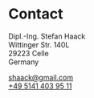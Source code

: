 # Contact

Dipl.-Ing. Stefan Haack<br/>
Wittinger Str. 140L<br/>
29223 Celle<br/>
Germany

[shaack@gmail.com](mailto:shaack@gmail.com)<br/>
[+49 5141 403 95 11](tel:+4951414039511)
